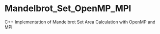 # Mandelbrot_Set_OpenMP_MPI
C++ Implementation of Mandelbrot Set Area Calculation with OpenMP and MPI
